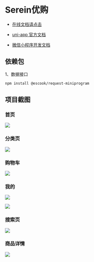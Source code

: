 
# Serein优购

<!-- 本项目使用 uni-app 进行开发，请使用 [HBuilder](https://hx.dcloud.net.cn/) 工具进行开发 -->

- [在线文档请点击](https://www.escook.cn/docs-uni-shop)

- [uni-app 官方文档](https://uniapp.dcloud.net.cn/)

- [微信小程序开发文档](https://developers.weixin.qq.com/miniprogram/dev/framework/)


## 依赖包

1、数据接口

```bash
npm install @escook/request-miniprogram
```

## 项目截图

### 首页

![](README_files/1.jpg)

### 分类页

![](README_files/2.jpg)

### 购物车

![](README_files/3.jpg)

### 我的

![](README_files/4.jpg)

![](README_files/5.jpg)

### 搜索页

![](README_files/6.jpg)

### 商品详情

![](README_files/7.jpg)
